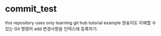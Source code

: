 # commit_test
this repository uses only learning git hub tutorial example
원숭이도 이해할 수 있는 Git 명령어
add 변경사항을 인덱스에 등록하기.